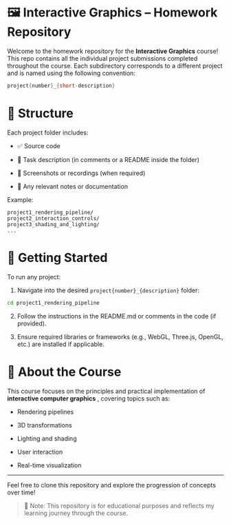 # 🖼️ Interactive Graphics – Homework Repository
Welcome to the homework repository for the **Interactive Graphics** course! This repo contains all the individual project submissions completed throughout the course. Each subdirectory corresponds to a different project and is named using the following convention:

```cpp
project{number}_{short-description}
```

# 📁 Structure
Each project folder includes:

* ✅ Source code

* 🎯 Task description (in comments or a README inside the folder)

* 📸 Screenshots or recordings (when required)

* 📄 Any relevant notes or documentation

Example:
``` python-repl
project1_rendering_pipeline/
project2_interaction_controls/
project3_shading_and_lighting/
...
```
# 🚀 Getting Started
To run any project:

1. Navigate into the desired ```project{number}_{description}``` folder:

``` bash
cd project1_rendering_pipeline
```
2. Follow the instructions in the README.md or comments in the code (if provided).

3. Ensure required libraries or frameworks (e.g., WebGL, Three.js, OpenGL, etc.) are installed if applicable.

# 🧠 About the Course
This course focuses on the principles and practical implementation of **interactive computer graphics** , covering topics such as:

* Rendering pipelines

* 3D transformations

* Lighting and shading

* User interaction

* Real-time visualization
---
Feel free to clone this repository and explore the progression of concepts over time!

> 📌 Note: This repository is for educational purposes and reflects my learning journey through the course.

